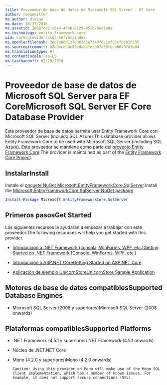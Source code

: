 ```yaml
---
title: Proveedor de base de datos de Microsoft SQL Server - EF Core
author: rowanmiller
ms.author: divega
ms.date: 10/27/2016
ms.assetid: 2e007c82-c6e4-45bb-8129-851b79ec1a0a
ms.technology: entity-framework-core
uid: core/providers/sql-server/index
ms.openlocfilehash: 2ed7c0dd127db03d5e7340fde1ef83cf01b30135
ms.sourcegitcommit: b2d94cebdc32edad4fecb07e53fece66437d1b04
ms.translationtype: HT
ms.contentlocale: es-ES
ms.lasthandoff: 02/28/2018
---
```

# <a name="microsoft-sql-server-ef-core-database-provider"></a><span data-ttu-id="63348-102">Proveedor de base de datos de Microsoft SQL Server para EF Core</span><span class="sxs-lookup"><span data-stu-id="63348-102">Microsoft SQL Server EF Core Database Provider</span></span>

<span data-ttu-id="63348-103">Este proveedor de base de datos permite usar Entity Framework Core con Microsoft SQL Server (incluido SQL Azure).</span><span class="sxs-lookup"><span data-stu-id="63348-103">This database provider allows Entity Framework Core to be used with Microsoft SQL Server (including SQL Azure).</span></span> <span data-ttu-id="63348-104">Este proveedor se mantiene como parte del [proyecto Entity Framework Core](https://github.com/aspnet/EntityFrameworkCore).</span><span class="sxs-lookup"><span data-stu-id="63348-104">The provider is maintained as part of the [Entity Framework Core Project](https://github.com/aspnet/EntityFrameworkCore).</span></span>

## <a name="install"></a><span data-ttu-id="63348-105">Instalar</span><span class="sxs-lookup"><span data-stu-id="63348-105">Install</span></span>

<span data-ttu-id="63348-106">Instale el [paquete NuGet Microsoft.EntityFrameworkCore.SqlServer](https://www.nuget.org/packages/Microsoft.EntityFrameworkCore.SqlServer/).</span><span class="sxs-lookup"><span data-stu-id="63348-106">Install the [Microsoft.EntityFrameworkCore.SqlServer NuGet package](https://www.nuget.org/packages/Microsoft.EntityFrameworkCore.SqlServer/).</span></span>

``` powershell
Install-Package Microsoft.EntityFrameworkCore.SqlServer
```

## <a name="get-started"></a><span data-ttu-id="63348-107">Primeros pasos</span><span class="sxs-lookup"><span data-stu-id="63348-107">Get Started</span></span>

<span data-ttu-id="63348-108">Los siguientes recursos le ayudarán a empezar a trabajar con este proveedor.</span><span class="sxs-lookup"><span data-stu-id="63348-108">The following resources will help you get started with this provider.</span></span>
* [<span data-ttu-id="63348-109">Introducción a .NET Framework (consola, WinForms, WPF, etc.)</span><span class="sxs-lookup"><span data-stu-id="63348-109">Getting Started on .NET Framework (Console, WinForms, WPF, etc.)</span></span>](../../get-started/full-dotnet/index.md)

* [<span data-ttu-id="63348-110">Introducción a ASP.NET Core</span><span class="sxs-lookup"><span data-stu-id="63348-110">Getting Started on ASP.NET Core</span></span>](../../get-started/aspnetcore/index.md)

* [<span data-ttu-id="63348-111">Aplicación de ejemplo UnicornStore</span><span class="sxs-lookup"><span data-stu-id="63348-111">UnicornStore Sample Application</span></span>](https://github.com/rowanmiller/UnicornStore/tree/master/UnicornStore)

## <a name="supported-database-engines"></a><span data-ttu-id="63348-112">Motores de base de datos compatibles</span><span class="sxs-lookup"><span data-stu-id="63348-112">Supported Database Engines</span></span>

* <span data-ttu-id="63348-113">Microsoft SQL Server (2008 y superiores)</span><span class="sxs-lookup"><span data-stu-id="63348-113">Microsoft SQL Server (2008 onwards)</span></span>

## <a name="supported-platforms"></a><span data-ttu-id="63348-114">Plataformas compatibles</span><span class="sxs-lookup"><span data-stu-id="63348-114">Supported Platforms</span></span>

* <span data-ttu-id="63348-115">.NET Framework (4.5.1 y superiores)</span><span class="sxs-lookup"><span data-stu-id="63348-115">.NET Framework (4.5.1 onwards)</span></span>

* <span data-ttu-id="63348-116">Núcleo de .NET</span><span class="sxs-lookup"><span data-stu-id="63348-116">.NET Core</span></span>

* <span data-ttu-id="63348-117">Mono (4.2.0 y superiores)</span><span class="sxs-lookup"><span data-stu-id="63348-117">Mono (4.2.0 onwards)</span></span>

      Caution: Using this provider on Mono will make use of the Mono SQL Client implementation, which has a number of known issues. For example, it does not support secure connections (SSL).
